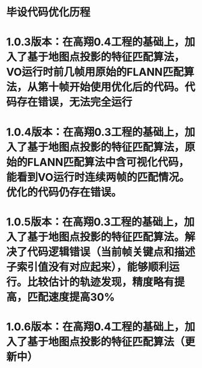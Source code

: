 # 毕设代码优化历程
# 1.0.3版本：在高翔0.4工程的基础上，加入了基于地图点投影的特征匹配算法，VO运行时前几帧用原始的FLANN匹配算法，从第十帧开始使用优化后的代码。代码存在错误，无法完全运行
# 1.0.4版本：在高翔0.3工程的基础上，加入了基于地图点投影的特征匹配算法，原始的FLANN匹配算法中含可视化代码，能看到VO运行时连续两帧的匹配情况。优化的代码仍存在错误。
# 1.0.5版本：在高翔0.3工程的基础上，加入了基于地图点投影的特征匹配算法。解决了代码逻辑错误（当前帧关键点和描述子索引值没有对应起来），能够顺利运行。比较估计的轨迹发现，精度略有提高，匹配速度提高30%
# 1.0.6版本：在高翔0.4工程的基础上，加入了基于地图点投影的特征匹配算法（更新中）
